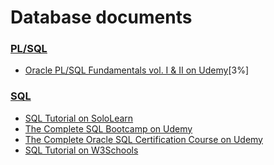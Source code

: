
Database documents
======

### [PL/SQL](https://github.com/ttltrk/DB/tree/master/PLSQL)

  * [Oracle PL/SQL Fundamentals vol. I & II on Udemy](https://github.com/ttltrk/DB/blob/master/PLSQL/DOC/UDEMY_PLSQL.MD)[3%]

### [SQL](https://github.com/ttltrk/DB/tree/master/SQL)

  * [SQL Tutorial on SoloLearn](https://github.com/ttltrk/DB/blob/master/SQL/DOC/SOLOLEARN_SQL.MD)
  * [The Complete SQL Bootcamp on Udemy](https://github.com/ttltrk/DB/blob/master/SQL/DOC/UDEMY_SQL_BOOT.MD)
  * [The Complete Oracle SQL Certification Course on Udemy](https://github.com/ttltrk/DB/blob/master/SQL/DOC/UDEMY_SQL_CER.MD)
  * [SQL Tutorial on W3Schools](https://github.com/ttltrk/DB/blob/master/SQL/DOC/W3SCHOOLS_SQL.MD)
